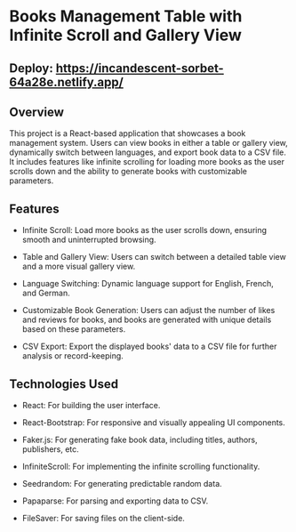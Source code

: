 # Books Management Table with Infinite Scroll and Gallery View

## Deploy: https://incandescent-sorbet-64a28e.netlify.app/

## Overview

This project is a React-based application that showcases a book management system. Users can view books in either a table or gallery view, dynamically switch between languages, and export book data to a CSV file. It includes features like infinite scrolling for loading more books as the user scrolls down and the ability to generate books with customizable parameters.

## Features

* Infinite Scroll: Load more books as the user scrolls down, ensuring smooth and uninterrupted browsing.

* Table and Gallery View: Users can switch between a detailed table view and a more visual gallery view.

* Language Switching: Dynamic language support for English, French, and German.

* Customizable Book Generation: Users can adjust the number of likes and reviews for books, and books are generated with unique details based on these parameters.

* CSV Export: Export the displayed books' data to a CSV file for further analysis or record-keeping.

## Technologies Used

* React: For building the user interface.

* React-Bootstrap: For responsive and visually appealing UI components.

* Faker.js: For generating fake book data, including titles, authors, publishers, etc.

* InfiniteScroll: For implementing the infinite scrolling functionality.

* Seedrandom: For generating predictable random data.

* Papaparse: For parsing and exporting data to CSV.

* FileSaver: For saving files on the client-side.
